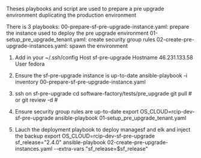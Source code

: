 Theses playbooks and script are used to prepare a pre upgrade environment duplicating
the production environment

There is 3 playbooks:
00-prepare-sf-pre-upgrade-instance.yaml: prepare the instance used to deploy the pre upgrade environment
01-setup_pre_upgrade_tenant.yaml: create security group rules
02-create-pre-upgrade-instances.yaml: spawn the environment

1. Add in your ~/.ssh/config
Host sf-pre-upgrade
    Hostname 46.231.133.58
    User fedora

2. Ensure the sf-pre-upgrade instance is up-to-date
  ansible-playbook -i inventory 00-prepare-sf-pre-upgrade-instance.yaml

3. ssh on sf-pre-upgrade
   cd software-factory/tests/pre_upgrade
   git pull # or git review -d #

4. Ensure security group rules are up-to-date
  export OS_CLOUD=rcip-dev-sf-pre-upgrade
  ansible-playbook 01-setup_pre_upgrade_tenant.yaml

5. Lauch the deployment playbook to deploy managesf and elk and inject the backup
  export OS_CLOUD=rcip-dev-sf-pre-upgrade
  sf_release="2.4.0"
  ansible-playbook 02-create-pre-upgrade-instances.yaml --extra-vars "sf_release=$sf_release"
